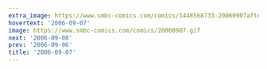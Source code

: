 ```yaml
---
extra_image: https://www.smbc-comics.com/comics/1448568733-20060907after.png
hovertext: '2006-09-07'
image: https://www.smbc-comics.com/comics/20060907.gif
next: '2006-09-08'
prev: '2006-09-06'
title: '2006-09-07'
---
```

